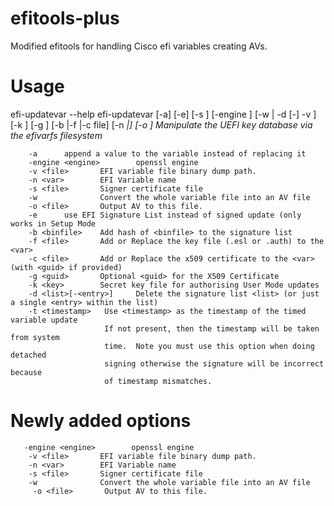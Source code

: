 # efitools-plus
Modified efitools for handling Cisco efi variables creating AVs.


# Usage
efi-updatevar --help
efi-updatevar [-a] [-e] [-s <file>] [-engine <engine>] [-w | -d <list>[-<entry>] -v <variable-file>] [-k <key>] [-g <guid>] [-b <file>|-f <file>|-c file] [-n <var>|<var>] [-o <file>]
Manipulate the UEFI key database via the efivarfs filesystem

        -a      append a value to the variable instead of replacing it
        -engine <engine>        openssl engine
        -v <file>       EFI variable file binary dump path.
        -n <var>        EFI Variable name
        -s <file>       Signer certificate file
        -w              Convert the whole variable file into an AV file
        -o <file>       Output AV to this file.
        -e      use EFI Signature List instead of signed update (only works in Setup Mode
        -b <binfile>    Add hash of <binfile> to the signature list
        -f <file>       Add or Replace the key file (.esl or .auth) to the <var>
        -c <file>       Add or Replace the x509 certificate to the <var> (with <guid> if provided)
        -g <guid>       Optional <guid> for the X509 Certificate
        -k <key>        Secret key file for authorising User Mode updates
        -d <list>[-<entry>]     Delete the signature list <list> (or just a single <entry> within the list)
        -t <timestamp>   Use <timestamp> as the timestamp of the timed variable update
                         If not present, then the timestamp will be taken from system
                         time.  Note you must use this option when doing detached
                         signing otherwise the signature will be incorrect because
                         of timestamp mismatches.

# Newly added options

       -engine <engine>        openssl engine
        -v <file>       EFI variable file binary dump path.
        -n <var>        EFI Variable name
        -s <file>       Signer certificate file
        -w              Convert the whole variable file into an AV file
         -o <file>       Output AV to this file.
